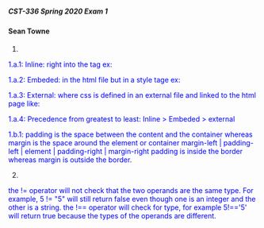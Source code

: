 ##### CST-336 Spring 2020 Exam 1
####  Sean Towne

1.
1.a.1: Inline: right into the tag ex: <div style="color: blue;"></div>

1.a.2: Embeded: in the html file but in a style tage ex: <style>h1 {color:red;} p {color:blue;}</style>

1.a.3: External: where css is defined in an external file and linked to the html page like: <link href="css/styles.css" rel="stylesheet" type="text/css" />

1.a.4: Precedence from greatest to least: Inline > Embeded > external

1.b.1: padding is the space between the content and the container
whereas margin is the space around the element or container 
margin-left | padding-left | element | padding-right | margin-right
padding is inside the border whereas margin is outside the border.

2.
 the != operator will not check that the two operands are the same type. For example,
 5 != "5" will still return false even though one is an integer and the other is a string.
 the !== operator will check for type, for example 5!=='5' will return true because the types
 of the operands are different.